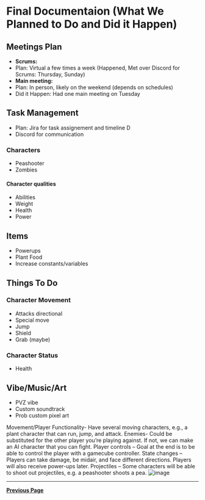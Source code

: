 # Final Documentaion (What We Planned to Do and Did it Happen)

## Meetings Plan

- **Scrums:**
- Plan: Virtual a few times a week (Happened, Met over Discord for Scrums: Thursday, Sunday)
- **Main meeting:**
- Plan: In person, likely on the weekend (depends on schedules)
- Did it Happen: Had one main meeting on Tuesday

## Task Management

- Plan: Jira for task assignement and timeline
  D
- Discord for communication

### Characters

- Peashooter
- Zombies

#### Character qualities

- Abilities
- Weight
- Health
- Power

## Items

- Powerups
- Plant Food
- Increase constants/variables

## Things To Do

### Character Movement

- Attacks directional
- Special move
- Jump
- Shield
- Grab (maybe)

### Character Status

- Health

## Vibe/Music/Art

- PVZ vibe
- Custom soundtrack
- Prob custom pixel art

Movement/Player Functionality- Have several moving characters, e.g., a plant character that can run, jump, and attack.
Enemies- Could be substituted for the other player you’re playing against. If not, we can make an AI character that you can fight.
Player controls – Goal at the end is to be able to control the player with a gamecube controller.
State changes – Players can take damage, be midair, and face different directions. Players will also receive power-ups later.
Projectiles – Some characters will be able to shoot out projectiles, e.g. a peashooter shoots a pea.
![image](https://github.com/user-attachments/assets/3d1ce53f-7c36-4c2c-b2db-afefc4ebdbeb)

---

[**Previous Page**](README.md)
